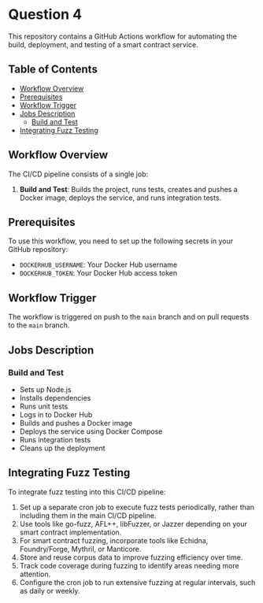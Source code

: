 # Question 4 

This repository contains a GitHub Actions workflow for automating the build, deployment, and testing of a smart contract service.

## Table of Contents
- [Workflow Overview](#workflow-overview)
- [Prerequisites](#prerequisites)
- [Workflow Trigger](#workflow-trigger)
- [Jobs Description](#jobs-description)
  - [Build and Test](#build-and-test)
- [Integrating Fuzz Testing](#integrating-fuzz-testing)

## Workflow Overview

The CI/CD pipeline consists of a single job:

1. **Build and Test**: Builds the project, runs tests, creates and pushes a Docker image, deploys the service, and runs integration tests.

## Prerequisites

To use this workflow, you need to set up the following secrets in your GitHub repository:

- `DOCKERHUB_USERNAME`: Your Docker Hub username
- `DOCKERHUB_TOKEN`: Your Docker Hub access token

## Workflow Trigger

The workflow is triggered on push to the `main` branch and on pull requests to the `main` branch.

## Jobs Description

### Build and Test

- Sets up Node.js
- Installs dependencies
- Runs unit tests
- Logs in to Docker Hub
- Builds and pushes a Docker image
- Deploys the service using Docker Compose
- Runs integration tests
- Cleans up the deployment

## Integrating Fuzz Testing

To integrate fuzz testing into this CI/CD pipeline:

1. Set up a separate cron job to execute fuzz tests periodically, rather than including them in the main CI/CD pipeline.
2. Use tools like go-fuzz, AFL++, libFuzzer, or Jazzer depending on your smart contract implementation.
3. For smart contract fuzzing, incorporate tools like Echidna, Foundry/Forge, Mythril, or Manticore.
4. Store and reuse corpus data to improve fuzzing efficiency over time.
5. Track code coverage during fuzzing to identify areas needing more attention.
6. Configure the cron job to run extensive fuzzing at regular intervals, such as daily or weekly.

